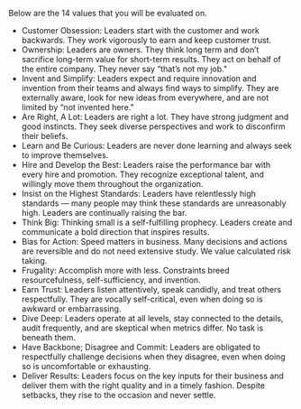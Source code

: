 Below are the 14 values that you will be evaluated on.

* Customer Obsession: Leaders start with the customer and work backwards. They work vigorously to earn and keep customer trust.
* Ownership: Leaders are owners. They think long term and don’t sacrifice long-term value for short-term results. They act on behalf of the entire company. They never say “that’s not my job."
* Invent and Simplify: Leaders expect and require innovation and invention from their teams and always find ways to simplify. They are externally aware, look for new ideas from everywhere, and are not limited by “not invented here."
* Are Right, A Lot: Leaders are right a lot. They have strong judgment and good instincts. They seek diverse perspectives and work to disconfirm their beliefs.
* Learn and Be Curious: Leaders are never done learning and always seek to improve themselves.
* Hire and Develop the Best: Leaders raise the performance bar with every hire and promotion. They recognize exceptional talent, and willingly move them throughout the organization.
* Insist on the Highest Standards: Leaders have relentlessly high standards — many people may think these standards are unreasonably high. Leaders are continually raising the bar.
* Think Big: Thinking small is a self-fulfilling prophecy. Leaders create and communicate a bold direction that inspires results.
* Bias for Action: Speed matters in business. Many decisions and actions are reversible and do not need extensive study. We value calculated risk taking.
* Frugality: Accomplish more with less. Constraints breed resourcefulness, self-sufficiency, and invention.
* Earn Trust: Leaders listen attentively, speak candidly, and treat others respectfully. They are vocally self-critical, even when doing so is awkward or embarrassing.
* Dive Deep: Leaders operate at all levels, stay connected to the details, audit frequently, and are skeptical when metrics differ. No task is beneath them.
* Have Backbone; Disagree and Commit: Leaders are obligated to respectfully challenge decisions when they disagree, even when doing so is uncomfortable or exhausting.
* Deliver Results: Leaders focus on the key inputs for their business and deliver them with the right quality and in a timely fashion. Despite setbacks, they rise to the occasion and never settle.